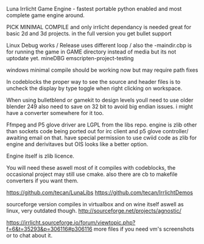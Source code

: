 Luna Irrlicht Game Engine - fastest portable python enabled and most complete game engine around.

PICK MINIMAL COMPILE and only irrlicht dependancy is needed great for basic 2d and 3d projects. in the full version you get bullet support

Linux Debug works / Release uses different loop   /  also the -maindir.cbp is for running the game in  GAME directory instead of media but its not uptodate yet.
mineDBG
emscripten-project-testing 

windows minimal compile should be working now but may require path fixes

In codeblocks the proper way to see the source and header files is to uncheck the display by type toggle when right clicking on workspace.

When using bulletblend or gamekit to design levels youll need to use older blender 249 also need to save on 32 bit to avoid big endian issues. i might have a converter somewhere for it too.




Ffmpeg and P5 glove driver are LGPL from the libs repo.
engine is zlib other than sockets code being ported out for irc client and p5 glove controller/ awaiting email on that.
have special permission to use cwiid code as zlib for engine and derivitaves but OIS looks like a better option.


Engine itself is zlib licence.

You will need these aswell most of it compiles with codeblocks, the occasional project may still use cmake. also there are cb to makefile converters if you want them.

https://github.com/tecan/LunaLibs
https://github.com/tecan/IrrlichtDemos


sourceforge version compiles in virtualbox and on wine itself aswell as linux, very outdated though.
http://sourceforge.net/projects/agnostic/

https://irrlicht.sourceforge.io/forum/viewtopic.php?f=6&t=35293&p=306116#p306116 more files if you need vm's screenshots or to chat about it.

